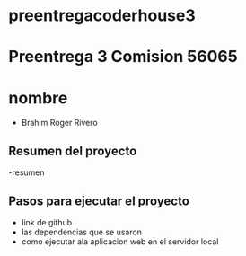 # preentregacoderhouse3

# Preentrega 3 Comision 56065

# nombre
- Brahim Roger Rivero

## Resumen del proyecto

-resumen

## Pasos para ejecutar el proyecto 

- link de github
- las dependencias que se usaron 
- como ejecutar ala aplicacion web en el servidor local 

